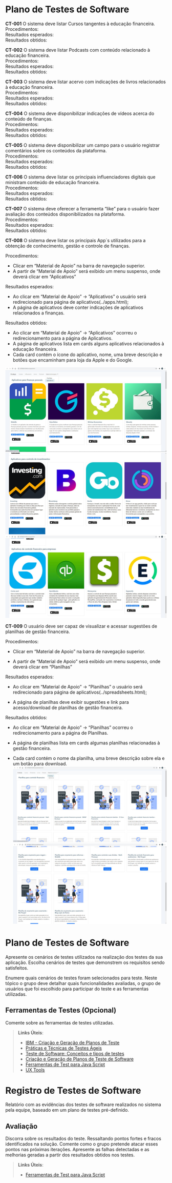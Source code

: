 # Plano de Testes de Software

**CT-001** O sistema deve listar Cursos tangentes à educação financeira.  
Procedimentos:  
Resultados esperados:  
Resultados obtidos:  

**CT-002** O sistema deve listar Podcasts com conteúdo relacionado à educação financeira.  
Procedimentos:  
Resultados esperados:  
Resultados obtidos:  

**CT-003** O sistema deve listar acervo com indicações de livros relacionados à educação financeira.  
Procedimentos:  
Resultados esperados:  
Resultados obtidos:  

**CT-004** O sistema deve disponibilizar indicações de vídeos acerca do conteúdo de finanças.  
Procedimentos:  
Resultados esperados:  
Resultados obtidos:  

**CT-005** O sistema deve disponibilizar um campo para o usuário registrar comentários sobre os conteúdos da plataforma.  
Procedimentos:  
Resultados esperados:  
Resultados obtidos:  

**CT-006** O sistema deve listar os principais influenciadores digitais que ministram conteúdo de educação financeira.  
Procedimentos:  
Resultados esperados:  
Resultados obtidos:  

**CT-007** O sistema deve oferecer a ferramenta “like” para o usuário fazer avaliação dos conteúdos disponibilizados na plataforma.  
Procedimentos:  
Resultados esperados:  
Resultados obtidos:  

**CT-008** O sistema deve listar os principais App´s utilizados para a obtenção de conhecimento, gestão e controle de finanças.  

Procedimentos:  
- Clicar em  “Material de Apoio” na barra de navegação superior.
- A partir de “Material de Apoio” será exibido um menu suspenso, onde deverá clicar em “Aplicativos”  

Resultados esperados:  
- Ao clicar em “Material de Apoio” -> ”Aplicativos” o usuário será redirecionado para página de aplicativos(../apps.html);
- A página de aplicativos deve conter indicações de aplicativos relacionados a finanças.  

Resultados obtidos:
- Ao clicar em “Material de Apoio” -> “Aplicativos” ocorreu o redirecionamento para a página de Aplicativos.
- A página de aplicativos lista em cards alguns aplicativos relacionados à educação financeira.
- Cada card contém o ícone do aplicativo, nome, uma breve descrição e botões que encaminham para loja da Apple e do Google.  

![app_1](https://github.com/ICEI-PUC-Minas-PMV-SI/pmv-si-2021-2-e1-proj-web-t1-educacao-financeira/blob/main/docs/image_test/app1.jpg)  
![app_2](https://github.com/ICEI-PUC-Minas-PMV-SI/pmv-si-2021-2-e1-proj-web-t1-educacao-financeira/blob/main/docs/image_test/app2.jpg)
![app_3](https://github.com/ICEI-PUC-Minas-PMV-SI/pmv-si-2021-2-e1-proj-web-t1-educacao-financeira/blob/main/docs/image_test/app3.jpg)
 

**CT-009** O usuário deve ser capaz de visualizar e acessar sugestões de planilhas de gestão financeira.

Procedimentos:

-   Clicar em “Material de Apoio” na barra de navegação superior.
    
-   A partir de “Material de Apoio” será exibido um menu suspenso, onde deverá clicar em “Planilhas”
    

Resultados esperados:

-   Ao clicar em “Material de Apoio” -> ”Planilhas” o usuário será redirecionado para página de aplicativos(../spreadsheets.html);
    
-   A página de planilhas deve exibir sugestões e link para acesso/download de planilhas de gestão financeira.
    

Resultados obtidos:

-   Ao clicar em “Material de Apoio” -> “Planilhas” ocorreu o redirecionamento para a página de Planilhas.
    
-   A página de planilhas lista em cards algumas planilhas relacionadas à gestão financeira.
    
-   Cada card contém o nome da planilha, uma breve descrição sobre ela e um botão para download.  
![planilha_1](https://github.com/ICEI-PUC-Minas-PMV-SI/pmv-si-2021-2-e1-proj-web-t1-educacao-financeira/blob/main/docs/image_test/planilha1.jpg)  
![planilha_2](https://github.com/ICEI-PUC-Minas-PMV-SI/pmv-si-2021-2-e1-proj-web-t1-educacao-financeira/blob/main/docs/image_test/planilha2.jpg)



# Plano de Testes de Software

Apresente os cenários de testes utilizados na realização dos testes da sua aplicação. Escolha cenários de testes que demonstrem os requisitos sendo satisfeitos.

Enumere quais cenários de testes foram selecionados para teste. Neste tópico o grupo deve detalhar quais funcionalidades avaliadas, o grupo de usuários que foi escolhido para participar do teste e as ferramentas utilizadas.

 
## Ferramentas de Testes (Opcional)

Comente sobre as ferramentas de testes utilizadas.
 
> **Links Úteis**:
> - [IBM - Criação e Geração de Planos de Teste](https://www.ibm.com/developerworks/br/local/rational/criacao_geracao_planos_testes_software/index.html)
> - [Práticas e Técnicas de Testes Ágeis](http://assiste.serpro.gov.br/serproagil/Apresenta/slides.pdf)
> -  [Teste de Software: Conceitos e tipos de testes](https://blog.onedaytesting.com.br/teste-de-software/)
> - [Criação e Geração de Planos de Teste de Software](https://www.ibm.com/developerworks/br/local/rational/criacao_geracao_planos_testes_software/index.html)
> - [Ferramentas de Test para Java Script](https://geekflare.com/javascript-unit-testing/)
> - [UX Tools](https://uxdesign.cc/ux-user-research-and-user-testing-tools-2d339d379dc7)

# Registro de Testes de Software

Relatório com as evidências dos testes de software realizados no sistema pela equipe, baseado em um plano de testes pré-definido.

## Avaliação

Discorra sobre os resultados do teste. Ressaltando pontos fortes e fracos identificados na solução. Comente como o grupo pretende atacar esses pontos nas próximas iterações. Apresente as falhas detectadas e as melhorias geradas a partir dos resultados obtidos nos testes.

> **Links Úteis**:
> - [Ferramentas de Test para Java Script](https://geekflare.com/javascript-unit-testing/)
